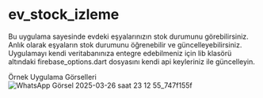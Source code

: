 # ev_stock_izleme

Bu uygulama sayesinde evdeki eşyalarınızın stok durumunu görebilirsiniz. Anlık olarak eşyaların stok durumunu öğrenebilir ve güncelleyebilirsiniz. 
Uygulamayı kendi veritabanınıza entegre edebilmeniz için lib klasörü altındaki firebase_options.dart dosyasını kendi api keyleriniz ile güncelleyin.

Örnek Uygulama Görselleri 
![WhatsApp Görsel 2025-03-26 saat 23 12 55_747f155f](https://github.com/user-attachments/assets/c223bc5a-62f5-4ef5-8001-ae9ae521c860)
